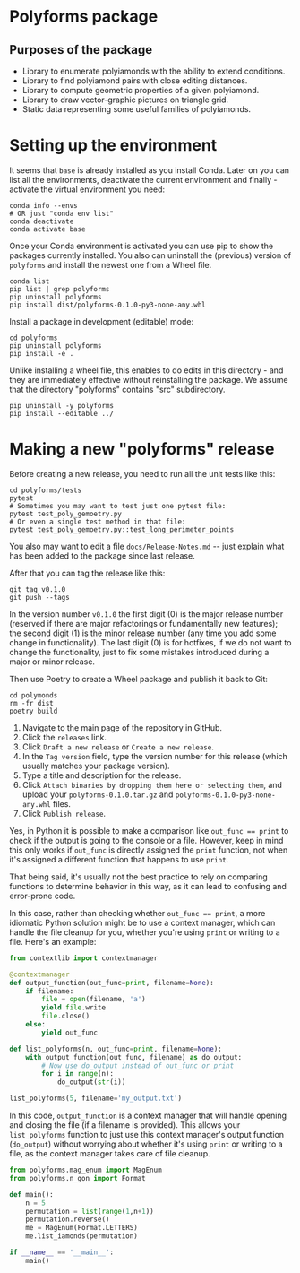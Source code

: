 # Polyforms package

## Purposes of the package

* Library to enumerate polyiamonds with the ability to extend conditions.
* Library to find polyiamond pairs with close editing distances.
* Library to compute geometric properties of a given polyiamond. 
* Library to draw vector-graphic pictures on triangle grid.
* Static data representing some useful families of polyiamonds.


# Setting up the environment

It seems that `base` is already installed as you install Conda.
Later on you can list all the environments, deactivate the current environment and finally - activate the 
virtual environment you need: 

```
conda info --envs
# OR just "conda env list"
conda deactivate
conda activate base
```

Once your Conda environment is activated you can use pip to show the packages currently installed. 
You also can uninstall the (previous) version of `polyforms` and install the newest one from a Wheel file. 

```
conda list
pip list | grep polyforms
pip uninstall polyforms
pip install dist/polyforms-0.1.0-py3-none-any.whl
```



Install a package in development (editable) mode:

```
cd polyforms
pip uninstall polyforms
pip install -e .
```

Unlike installing a wheel file, this enables to do edits in this directory - and they are immediately effective 
without reinstalling the package. 
We assume that the directory "polyforms" contains "src" subdirectory. 


```
pip uninstall -y polyforms
pip install --editable ../
```


# Making a new "polyforms" release

Before creating a new release, you need to run all the unit tests like this: 

```
cd polyforms/tests
pytest
# Sometimes you may want to test just one pytest file:
pytest test_poly_gemoetry.py 
# Or even a single test method in that file:
pytest test_poly_gemoetry.py::test_long_perimeter_points
```

You also may want to edit a file `docs/Release-Notes.md` -- just explain what has been 
added to the package since last release. 


After that you can tag the release like this:

```
git tag v0.1.0
git push --tags
```

In the version number `v0.1.0` the first digit (0) is the major release number (reserved if there
are major refactorings or fundamentally new features); the second digit (1) is the minor release number 
(any time you add some change in functionality). The last digit (0) is for hotfixes, if we
do not want to change the functionality, just to fix some mistakes introduced during a major or 
minor release. 

Then use Poetry to create a Wheel package and publish it back to Git: 

```
cd polymonds
rm -fr dist
poetry build

```






1. Navigate to the main page of the repository in GitHub.
2. Click the `releases` link.
3. Click `Draft a new release` or `Create a new release`.
4. In the `Tag version` field, type the version number for this release (which usually matches your package version).
5. Type a title and description for the release.
6. Click `Attach binaries by dropping them here or selecting them`, and upload your `polyforms-0.1.0.tar.gz` and `polyforms-0.1.0-py3-none-any.whl` files.
7. Click `Publish release`.








Yes, in Python it is possible to make a comparison like `out_func == print` to check if the 
output is going to the console or a file. However, keep in mind this only works if `out_func` 
is directly assigned the `print` function, not when it's assigned a different function that happens to use `print`.

That being said, it's usually not the best practice to rely on comparing functions to determine 
behavior in this way, as it can lead to confusing and error-prone code.

In this case, rather than checking whether `out_func == print`, a more idiomatic Python solution 
might be to use a context manager, which can handle the file cleanup for you, whether 
you're using `print` or writing to a file. Here's an example:

```python
from contextlib import contextmanager

@contextmanager
def output_function(out_func=print, filename=None):
    if filename:
        file = open(filename, 'a')
        yield file.write
        file.close()
    else:
        yield out_func

def list_polyforms(n, out_func=print, filename=None):
    with output_function(out_func, filename) as do_output:
        # Now use do_output instead of out_func or print
        for i in range(n):
            do_output(str(i))

list_polyforms(5, filename='my_output.txt')
```

In this code, `output_function` is a context manager that will handle opening and closing the file 
(if a filename is provided). This allows your `list_polyforms` function to just use this context 
manager's output function (`do_output`) without worrying about whether it's using 
`print` or writing to a file, as the context manager takes care of file cleanup.




```python
from polyforms.mag_enum import MagEnum
from polyforms.n_gon import Format

def main():
    n = 5
    permutation = list(range(1,n+1))
    permutation.reverse()
    me = MagEnum(Format.LETTERS)
    me.list_iamonds(permutation)

if __name__ == '__main__':
    main()
```

